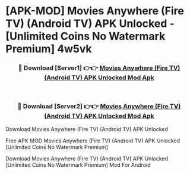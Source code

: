 # [APK-MOD] Movies Anywhere (Fire TV) (Android TV) APK Unlocked - [Unlimited Coins No Watermark Premium] 4w5vk



<div align="center">
<h3>🔴 Download [Server1] 👉👉 <a href="https://momento.my/?title=Movies_Anywhere_(Fire_TV)_(Android_TV)_APK_Unlocked">Movies Anywhere (Fire TV) (Android TV) APK Unlocked Mod Apk</a></h3><br>

<h3>🔴 Download [Server2] 👉👉 <a href="https://momento.my/?title=Movies_Anywhere_(Fire_TV)_(Android_TV)_APK_Unlocked">Movies Anywhere (Fire TV) (Android TV) APK Unlocked Mod Apk</a></h3>
</div>



Download Movies Anywhere (Fire TV) (Android TV) APK Unlocked 

Free APK MOD Movies Anywhere (Fire TV) (Android TV) APK Unlocked [Unlimited Coins No Watermark Premium]

Download Movies Anywhere (Fire TV) (Android TV) APK Unlocked [Unlimited Coins No Watermark Premium] Mod For Android
